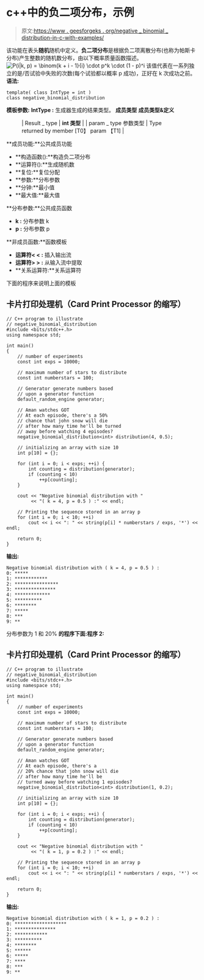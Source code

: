 # c++中的负二项分布，示例

> 原文:[https://www . geesforgeks . org/negative _ binomial _ distribution-in-c-with-examples/](https://www.geeksforgeeks.org/negative_binomial_distribution-in-c-with-examples/)

该功能在表头**随机**随机中定义。**负二项分布**是根据负二项离散分布(也称为帕斯卡分布)产生整数的随机数分布，由以下概率质量函数描述。
![P(i|k, p) = \binom{k + i - 1}{i} \cdot p^k \cdot (1 - p)^i  ](img/83490ad6944b7ffbb58c9026eb86163e.png "Rendered by QuickLaTeX.com")
该值代表在一系列独立的是/否试验中失败的次数(每个试验都以概率 p 成功)，正好在 k 次成功之前。
**语法:**

```
template( class IntType = int )
class negative_binomial_distribution
```

**模板参数:**
**IntType :** 生成器生成的结果类型。
**成员类型**
**成员类型&定义**

<figure class="table">

| Result _ type | **int 类型** |
| param _ type 参数类型 | Type returned by member [T0】 param 【T1] |

</figure>

**成员功能:**公共成员功能

*   **构造函数():**构造负二项分布
*   **运算符():**生成随机数
*   **复位:**复位分配
*   **参数:**分布参数
*   **分钟:**最小值
*   **最大值:**最大值

**分布参数:**公共成员函数

*   **k :** 分布参数 k
*   **p :** 分布参数 p

**非成员函数:**函数模板

*   **运算符< < :** 插入输出流
*   **运算符> > :** 从输入流中提取
*   **关系运算符:**关系运算符

下面的程序来说明上面的模板

## 卡片打印处理机（Card Print Processor 的缩写）

```
// C++ program to illustrate
// negative_binomial_distribution
#include <bits/stdc++.h>
using namespace std;

int main()
{
    // number of experiments
    const int exps = 10000;

    // maximum number of stars to distribute
    const int numberstars = 100;

    // Generator generate numbers based
    // upon a generator function
    default_random_engine generator;

    // Aman watches GOT
    // At each episode, there's a 50%
    // chance that john snow will die
    // after how many time he'll be turned
    // away before watching 4 episodes?
    negative_binomial_distribution<int> distribution(4, 0.5);

    // initializing an array with size 10
    int p[10] = {};

    for (int i = 0; i < exps; ++i) {
        int counting = distribution(generator);
        if (counting < 10)
            ++p[counting];
    }

    cout << "Negative binomial distribution with "
         << "( k = 4, p = 0.5 ) :" << endl;

    // Printing the sequence stored in an array p
    for (int i = 0; i < 10; ++i)
        cout << i << ": " << string(p[i] * numberstars / exps, '*') << endl;

    return 0;
}
```

**输出:**

```
Negative binomial distribution with ( k = 4, p = 0.5 ) :
0: *****
1: ************
2: ****************
3: ***************
4: *************
5: **********
6: ********
7: *****
8: ***
9: **
```

分布参数为 1 和 20%
**的程序下面:程序 2:**

## 卡片打印处理机（Card Print Processor 的缩写）

```
// C++ program to illustrate
// negative_binomial_distribution
#include <bits/stdc++.h>
using namespace std;

int main()
{
    // number of experiments
    const int exps = 10000;

    // maximum number of stars to distribute
    const int numberstars = 100;

    // Generator generate numbers based
    // upon a generator function
    default_random_engine generator;

    // Aman watches GOT
    // At each episode, there's a
    // 20% chance that john snow will die
    // after how many time he'll be
    // turned away before watching 1 episodes?
    negative_binomial_distribution<int> distribution(1, 0.2);

    // initializing an array with size 10
    int p[10] = {};

    for (int i = 0; i < exps; ++i) {
        int counting = distribution(generator);
        if (counting < 10)
            ++p[counting];
    }

    cout << "Negative binomial distribution with "
         << "( k = 1, p = 0.2 ) :" << endl;

    // Printing the sequence stored in an array p
    for (int i = 0; i < 10; ++i)
        cout << i << ": " << string(p[i] * numberstars / exps, '*') << endl;

    return 0;
}
```

**输出:**

```
Negative binomial distribution with ( k = 1, p = 0.2 ) :
0: *******************
1: ***************
2: ************
3: **********
4: ********
5: ******
6: *****
7: ****
8: ***
9: **
```